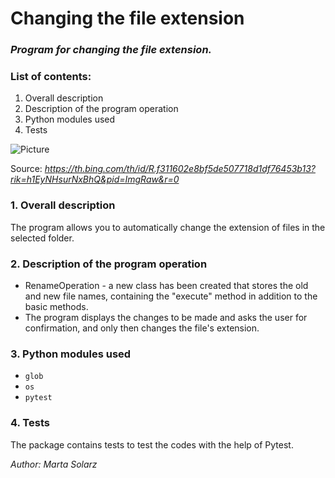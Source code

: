 # Changing the file extension #
### *Program for changing the file extension.* ###

### List of contents: ###
1. Overall description
2. Description of the program operation
3. Python modules used
4. Tests

![Picture](https://th.bing.com/th/id/R.f311602e8bf5de507718d1df76453b13?rik=h1EyNHsurNxBhQ&pid=ImgRaw&r=0)

Source: *https://th.bing.com/th/id/R.f311602e8bf5de507718d1df76453b13?rik=h1EyNHsurNxBhQ&pid=ImgRaw&r=0*

### 1. Overall description ###

The program allows you to automatically change the extension of files in the selected folder.

### 2. Description of the program operation ###

- RenameOperation - a new class has been created that stores the old and new file names, containing the "execute" method in addition to the basic methods.
- The program displays the changes to be made and asks the user for confirmation, and only then changes the file's extension.

### 3. Python modules used ###

- ```glob```
- ```os```
- ```pytest```
 
### 4. Tests ###

The package contains tests to test the codes with the help of Pytest.

*Author: Marta Solarz*
